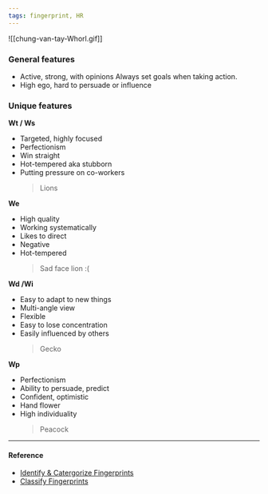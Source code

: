 ```yaml
---
tags: fingerprint, HR
---
```


![[chung-van-tay-Whorl.gif]]

### General features

- Active, strong, with opinions
  Always set goals when taking action.
- High ego, hard to persuade or influence

### Unique features

**Wt / Ws**

- Targeted, highly focused
- Perfectionism
- Win straight
- Hot-tempered aka stubborn
- Putting pressure on co-workers
  > Lions

**We**

- High quality
- Working systematically
- Likes to direct
- Negative
- Hot-tempered
  > Sad face lion :(

**Wd /Wi**

- Easy to adapt to new things
- Multi-angle view
- Flexible
- Easy to lose concentration
- Easily influenced by others
  > Gecko

**Wp**

- Perfectionism
- Ability to persuade, predict
- Confident, optimistic
- Hand flower
- High individuality
  > Peacock

---

#### Reference

- [Identify & Catergorize Fingerprints](https://lindanga.com/nhan-dien-phan-loai-dau-van-tay/)
- [Classify Fingerprints](https://www.youtube.com/watch?v=D-vJ7jylkf8)
